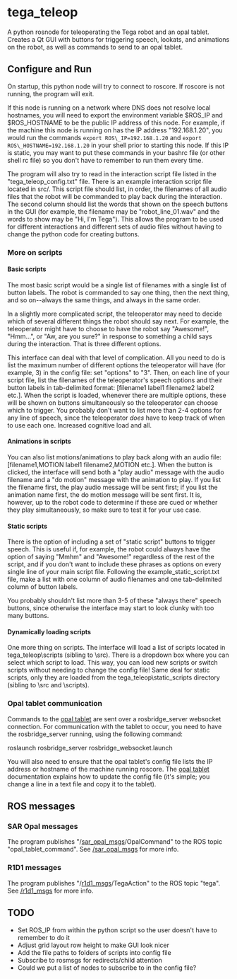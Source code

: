 # tega\_teleop
A python rosnode for teleoperating the Tega robot and an opal tablet. Creates a Qt GUI with buttons for triggering speech, lookats, and animations on the robot, as well as commands to send to an opal tablet.

## Configure and Run
On startup, this python node will try to connect to roscore. If roscore is not running, the program will exit. 

If this node is running on a network where DNS does not resolve local hostnames, you will need to export the environment variable $ROS\_IP and $ROS\_HOSTNAME to be the public IP address of this node. For example, if the machine this node is running on has the IP address "192.168.1.20", you would run the commands `export ROS\_IP=192.168.1.20` and `export ROS\_HOSTNAME=192.168.1.20` in your shell prior to starting this node. If this IP is static, you may want to put these commands in your bashrc file (or other shell rc file)  so you don't have to remember to run them every time.

The program will also try to read in the interaction script file listed in the "tega\_teleop\_config.txt" file. There is an example interaction script file located in src/. This script file should list, in order, the filenames of all audio files that the robot will be commanded to play back during the interaction. The second column should list the words that shown on the speech buttons in the GUI (for example, the filename may be "robot\_line\_01.wav" and the words to show may be "Hi, I'm Tega"). This allows the program to be used for different interactions and different sets of audio files without having to change the python code for creating buttons.

### More on scripts
#### Basic scripts
The most basic script would be a single list of filenames with a single list of button labels. The robot is commanded to say one thing, then the next thing, and so on--always the same things, and always in the same order.

In a slightly more complicated script, the teleoperator may need to decide which of several different things the robot should say next. For example, the teleoperator might have to choose to have the robot say "Awesome!", "Hmm...", or "Aw, are you sure?" in response to something a child says during the interaction. That is three different options.

This interface can deal with that level of complication. All you need to do is list the maximum number of different options the teleoperator will have (for example, 3) in the config file: set "options" to "3". Then, on each line of your script file, list the filenames of the teleoperator's speech options and their button labels in tab-delimited format: \[filename1 label1 filename2 label2 etc.\]. When the script is loaded, whenever there are multiple options, these will be shown on buttons simultaneously so the teleoperator can choose which to trigger. You probably don't want to list more than 2-4 options for any line of speech, since the teleoperator *does* have to keep track of when to use each one. Increased cognitive load and all.

#### Animations in scripts
You can also list motions/animations to play back along with an audio file: \[filename1,MOTION label1 filename2,MOTION etc.\]. When the button is clicked, the interface will send both a "play audio" message with the audio filename and a "do motion" message with the animation to play. If you list the filename first, the play audio message will be sent first; if you list the animation name first, the do motion message will be sent first. It is, however, up to the robot code to determine if these are cued or whether they play simultaneously, so make sure to test it for your use case.

#### Static scripts
There is the option of including a set of "static script" buttons to trigger speech. This is useful if, for example, the robot could always have the option of saying "Mmhm" and "Awesome!" regardless of the rest of the script, and if you don't want to include these phrases as options on every single line of your main script file. Following the example\_static\_script.txt file, make a list with one column of audio filenames and one tab-delimited column of button labels. 

You probably shouldn't list more than 3-5 of these "always there" speech buttons, since otherwise the interface may start to look clunky with too many buttons.

#### Dynamically loading scripts
One more thing on scripts. The interface will load a list of scripts located in tega\_teleop\scripts (sibling to \src). There is a dropdown box where you can select which script to load. This way, you can load new scripts or switch scripts without needing to change the config file! Same deal for static scripts, only they are loaded from the tega\_teleop\static\_scripts directory (sibling to \src and \scripts).

### Opal tablet communication
Commands to the [opal tablet](https://github.com/personal-robots/SAR-opal-base) are sent over a rosbridge\_server websocket connection. For communication with the tablet to occur, you need to have the rosbridge\_server running, using the following command:

roslaunch rosbridge\_server rosbridge\_websocket.launch

You will also need to ensure that the opal tablet's config file lists the IP address or hostname of the machine running roscore. The [opal tablet](https://github.com/personal-robots/SAR-opal-base) documentation explains how to update the config file (it's simple; you change a line in a text file and copy it to the tablet).

## ROS messages
### SAR Opal messages
The program publishes "/[sar\_opal\_msgs](https://github.com/personal-robots/sar_opal_msgs "/sar_opal_msgs")/OpalCommand" to the ROS topic "opal\_tablet\_command". See [/sar\_opal\_msgs](https://github.com/personal-robots/sar_opal_msgs "/sar_opal_msgs") for more info.

### R1D1 messages
The program publishes "/[r1d1\_msgs](https://github.com/personal-robots/r1d1_msgs "/r1d1_msgs")/TegaAction" to the ROS topic "tega". See [/r1d1\_msgs](https://github.com/personal-robots/r1d1_msgs "/r1d1_msgs") for more info. 

## TODO
- Set ROS\_IP from within the python script so the user doesn't have to remember to do it
- Adjust grid layout row height to make GUI look nicer
- Add the file paths to folders of scripts into config file
- Subscribe to rosmsgs for redirects/child attention
- Could we put a list of nodes to subscribe to in the config file?

